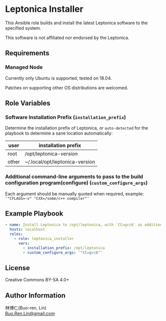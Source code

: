 Leptonica Installer
=========

This Ansible role builds and install the latest Leptonica software to the specified system.

This software is not affiliated nor endorsed by the Leptonica.

Requirements
------------

### Managed Node

Currently only Ubuntu is supported, tested on 18.04.

Patches on supporting other OS distributions are welcomed.

Role Variables
--------------

### Software Installation Prefix (`installation_prefix`)

Determine the installation prefix of Leptonica, or `auto-detected` for the playbook to determine a sane location automatically:

| user  | installation prefix            |
| ----- | ------------------------------ |
| root  | /opt/leptonica-_version_       |
| other | ~/.local/opt/leptonica-version |

### Additional command-line arguments to pass to the build configuration program(configure) (`custom_configure_args`)

Each argument should be manually quoted when required, example: `'"CFLAGS=-v" "CXX=/some/c++ compiler"'`

Example Playbook
----------------

```yaml
- name: Install Leptonica to /opt/leptonica, with `CC=gcc6` as additional build configuration
  hosts: localhost
  roles:
    - role: leptonica_installer
      vars:
        - installation_prefix: /opt/leptonica
        - custom_configure_args: '"CC=gcc6"'

```

License
-------

Creative Commons BY-SA 4.0+

Author Information
------------------

林博仁(Buo-ren, Lin)  
<Buo.Ren.Lin@gmail.com>

